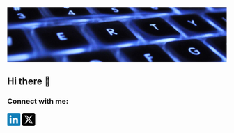 <img src='./readme_cover.jpg'/>

## Hi there 👋

<!--
**mmbmf1/mmbmf1** is a ✨ _special_ ✨ repository because its `README.md` (this file) appears on your GitHub profile.

Here are some ideas to get you started:

- 🔭 I’m currently working on ...
- 🌱 I’m currently learning ...
- 👯 I’m looking to collaborate on ...
- 🤔 I’m looking for help with ...
- 💬 Ask me about ...
- 📫 How to reach me: ...
- 😄 Pronouns: ...
- ⚡ Fun fact: ...
-->

 <h3 align="left">Connect with me:</h3>
 <p align="left">
  
 <a href="https://linkedin.com/in/michael-mace-kc" target="blank"><img align="center" src="./assets/linkedin.svg" alt="mmbmf1" height="30" width="30" /></a>
 <a href="https://x.com/ikilledtoast" target="blank"><img align="center" src="./assets/twitter.svg" alt="mmbmf1" height="30" width="30" /></a>
 
 </p>

